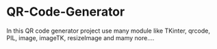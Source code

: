 # QR-Code-Generator
In this QR code generator project use many module like TKinter, qrcode, PIL, image, imageTK, resizeImage and mamy nore....
